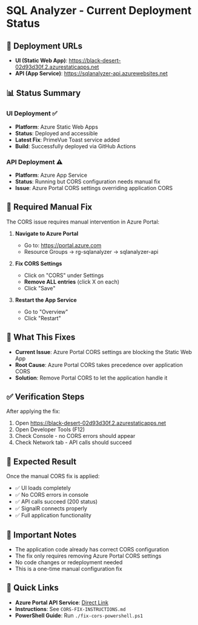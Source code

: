 # SQL Analyzer - Current Deployment Status

## 🚀 Deployment URLs
- **UI (Static Web App)**: https://black-desert-02d93d30f.2.azurestaticapps.net
- **API (App Service)**: https://sqlanalyzer-api.azurewebsites.net

## 📊 Status Summary

### UI Deployment ✅
- **Platform**: Azure Static Web Apps
- **Status**: Deployed and accessible
- **Latest Fix**: PrimeVue Toast service added
- **Build**: Successfully deployed via GitHub Actions

### API Deployment ⚠️
- **Platform**: Azure App Service  
- **Status**: Running but CORS configuration needs manual fix
- **Issue**: Azure Portal CORS settings overriding application CORS

## 🔧 Required Manual Fix

The CORS issue requires manual intervention in Azure Portal:

1. **Navigate to Azure Portal**
   - Go to: https://portal.azure.com
   - Resource Groups → rg-sqlanalyzer → sqlanalyzer-api

2. **Fix CORS Settings**
   - Click on "CORS" under Settings
   - **Remove ALL entries** (click X on each)
   - Click "Save"

3. **Restart the App Service**
   - Go to "Overview"
   - Click "Restart"

## 📝 What This Fixes

- **Current Issue**: Azure Portal CORS settings are blocking the Static Web App
- **Root Cause**: Azure Portal CORS takes precedence over application CORS
- **Solution**: Remove Portal CORS to let the application handle it

## ✅ Verification Steps

After applying the fix:

1. Open https://black-desert-02d93d30f.2.azurestaticapps.net
2. Open Developer Tools (F12)
3. Check Console - no CORS errors should appear
4. Check Network tab - API calls should succeed

## 🎯 Expected Result

Once the manual CORS fix is applied:
- ✅ UI loads completely
- ✅ No CORS errors in console
- ✅ API calls succeed (200 status)
- ✅ SignalR connects properly
- ✅ Full application functionality

## 📌 Important Notes

- The application code already has correct CORS configuration
- The fix only requires removing Azure Portal CORS settings
- No code changes or redeployment needed
- This is a one-time manual configuration fix

## 🔗 Quick Links

- **Azure Portal API Service**: [Direct Link](https://portal.azure.com/#resource/subscriptions/7b2beff3-b38a-4516-a75f-3216725cc4e9/resourceGroups/rg-sqlanalyzer/providers/Microsoft.Web/sites/sqlanalyzer-api/appServices)
- **Instructions**: See `CORS-FIX-INSTRUCTIONS.md`
- **PowerShell Guide**: Run `./fix-cors-powershell.ps1`